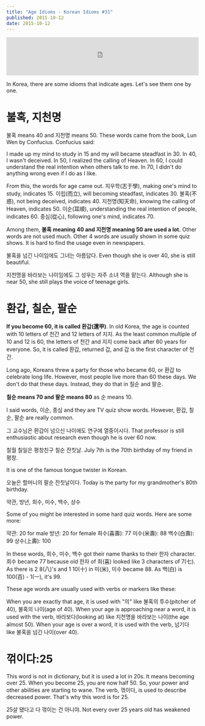 ```yaml
---
title: "Age Idioms - Korean Idioms #31"
published: 2015-10-12
date: 2015-10-12
---
```

<iframe id="audio_iframe" src="https://www.podbean.com/media/player/u792j-596303?skin=11" width="100%" height="100" frameborder="0" scrolling="no"></iframe>

In Korea, there are some idioms that indicate ages. Let's see them one by one.

#  불혹, 지천명

불혹 means 40 and 지천명 means 50. These words came from the book, Lun Wen by Confucius. Confucius said:

I made up my mind to study in 15 and my will became steadfast in 30. In 40, I wasn't deceived. In 50, I realized the calling of Heaven. In 60, I could understand the real intention when others talk to me. In 70, I didn't do anything wrong even if I do as I like.

From this, the words for age came out.
지우학(志于學), making one's mind to study, indicates 15.
이립(而立), will becoming steadfast, indicates 30.
불혹(不惑), not being deceived, indicates 40.
지천명(知天命), knowing the calling of Heaven, indicates 50.
이순(耳順), understanding the real intention of people, indicates 60.
종심(從心), following one's mind, indicates 70.

Among them, <strong>불혹 meaning 40 and 지천명 meaning 50 are used a lot.</strong> Other words are not used much. Other 4 words are usually shown in some quiz shows. It is hard to find the usage even in newspapers.

불혹을 넘긴 나이임에도 그녀는 아름답다.
Even though she is over 40, she is still beautiful.

지천명을 바라보는 나이임에도 그 성우는 자주 소녀 역을 맡는다.
Although she is near 50, she still plays the voice of teenage girls.

#  환갑, 칠순, 팔순

<strong>If you become 60, it is called 환갑(還甲)</strong>. In old Korea, the age is counted with 10 letters of 천간 and 12 letters of 지지. As the least common multiple of 10 and 12 is 60, the letters of 천간 and 지지 come back after 60 years for everyone. So, it is called 환갑, returned 갑, and 갑 is the first character of 천간.

Long ago, Koreans threw a party for those who became 60, or 환갑 to celebrate long life. However, most people live more than 60 these days. We don't do that these days. Instead, they do that in 칠순 and 팔순.

<strong>칠순 means 70 and 팔순 means 80</strong> as 순 means 10.

I said words, 이순, 종심 and they are TV quiz show words. However, 환갑, 칠순, 팔순 are really common.

그 교수님은 환갑이 넘으신 나이에도 연구에 열중이시다.
That professor is still enthusiastic about research even though he is over 60 now.

칠월 칠일은 평창친구 칠순 잔칫날.
July 7th is the 70th birthday of my friend in 평창.

It is one of the famous tongue twister in Korean.

오늘은 할머니의 팔순 잔칫날이다.
Today is the party for my grandmother's 80th birthday.

약관, 방년, 희수, 미수, 백수, 상수

Some of you might be interested in some hard quiz words. Here are some more:

약관: 20 for male
방년: 20 for female
희수(喜壽): 77
미수(米壽): 88
백수(白壽): 99
상수(上壽): 100

In these words, 희수, 미수, 백수 got their name thanks to their 한자 character. 희수 became 77 because old 한자 of 희(喜) looked like 3 characters of 7(七). As there is 2 8(八)'s and 1 10(十) in 미(米), 미수 became 88. As 백(白) is 100(百) - 1(一), it's 99.

These age words are usually used with verbs or markers like these:

When you are exactly that age, it is used with "의" like 불혹의 투수(pitcher of 40), 불혹의 나이(age of 40).
When your age is approaching near a word, it is used with the verb, 바라보다(looking at) like 지천명을 바라보는 나이(the age almost 50).
When your age is over a word, it is used with the verb, 넘기다 like 불혹을 넘긴 나이(over 40).

#  꺾이다:25

This word is not in dictionary, but it is used a lot in 20s. It means becoming over 25. When you become 25, you are now half 50. So, your power and other abilities are starting to wane. The verb, 꺾이다, is used to describe decreased power. That's why this word is for 25.

25살 됐다고 다 꺾이는 건 아니야.
Not every over 25 years old has weakened power.